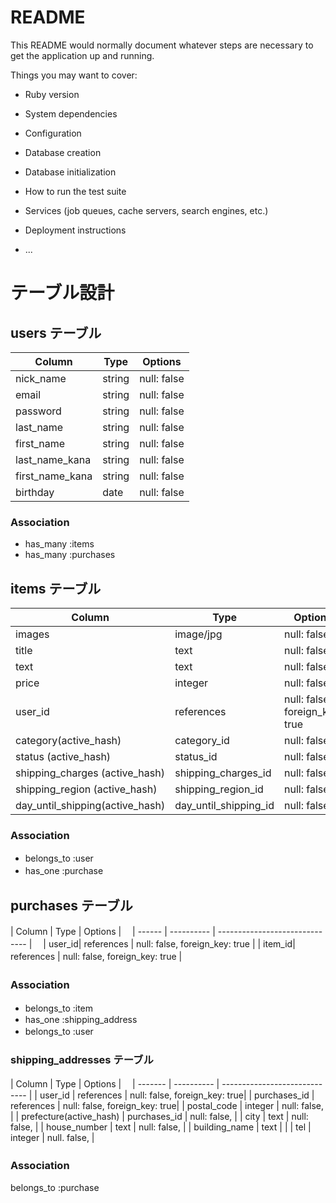 # README

This README would normally document whatever steps are necessary to get the
application up and running.

Things you may want to cover:

* Ruby version

* System dependencies

* Configuration

* Database creation

* Database initialization

* How to run the test suite

* Services (job queues, cache servers, search engines, etc.)

* Deployment instructions

* ...
# テーブル設計

## users テーブル

| Column         | Type   | Options     |
| --------       | ------ | ----------- |
| nick_name      | string | null: false |
| email          | string | null: false |
| password       | string | null: false |
| last_name      | string | null: false |
| first_name     | string | null: false |
| last_name_kana | string | null: false |
| first_name_kana| string | null: false |
| birthday       | date   | null: false |

 ### Association

 - has_many :items
 - has_many :purchases


## items テーブル

| Column              | Type       | Options                        |
| ------              | ------     | -----------                    |
| images              | image/jpg  | null: false                    |
| title               | text       | null: false                    |
| text                | text       | null: false                    |
| price               | integer    | null: false                    |
| user_id             | references | null: false, foreign_key: true |
| category(active_hash)            | category_id                  | null: false                    |
| status (active_hash)             | status_id                    | null: false                    |
| shipping_charges (active_hash)   | shipping_charges_id          | null: false                    |
| shipping_region (active_hash)    | shipping_region_id           | null: false                    |
| day_until_shipping(active_hash)  | day_until_shipping_id        | null: false                    |　



### Association

- belongs_to :user　
- has_one    :purchase　

## purchases テーブル

| Column | Type       | Options                        |　
| ------ | ---------- | ------------------------------ |　
| user_id| references | null: false, foreign_key: true |
| item_id| references | null: false, foreign_key: true |　　

### Association　

- belongs_to :item　
- has_one    :shipping_address
- belongs_to :user　


### shipping_addresses テーブル　

| Column             | Type        | Options                       |　
| -------            | ----------  | ----------------------------- | 
|  user_id           |  references | null: false, foreign_key: true|
|  purchases_id      |  references | null: false, foreign_key: true|
|  postal_code       |   integer   | null: false,                  |
|  prefecture(active_hash)         | purchases_id                  | null: false,             |
|  city              |   text      | null: false,                  |
|  house_number      |   text      | null: false,                  |
|  building_name     |   text      |                               |
|  tel               |   integer   | null.  false,                 |
### Association　

belongs_to :purchase









